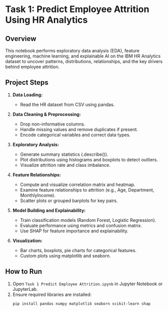 # Task 1: Predict Employee Attrition Using HR Analytics

## Overview

This notebook performs exploratory data analysis (EDA), feature engineering, machine learning, and explainable AI on the IBM HR Analytics dataset to uncover patterns, distributions, relationships, and the key drivers behind employee attrition.

## Project Steps

1. **Data Loading:**  
   - Read the HR dataset from CSV using pandas.

2. **Data Cleaning & Preprocessing:**  
   - Drop non-informative columns.
   - Handle missing values and remove duplicates if present.
   - Encode categorical variables and correct data types.

3. **Exploratory Analysis:**  
   - Generate summary statistics (.describe()).
   - Plot distributions using histograms and boxplots to detect outliers.
   - Visualize attrition rate and class imbalance.

4. **Feature Relationships:**  
   - Compute and visualize correlation matrix and heatmap.
   - Examine feature relationships to attrition (e.g., Age, Department, MonthlyIncome).
   - Scatter plots or grouped barplots for key pairs.

5. **Model Building and Explainability:**  
   - Train classification models (Random Forest, Logistic Regression).
   - Evaluate performance using metrics and confusion matrix.
   - Use SHAP for feature importance and explainability.

6. **Visualization:**  
   - Bar charts, boxplots, pie charts for categorical features.
   - Custom plots using matplotlib and seaborn.

## How to Run

1. Open `Task 1 Predict Employee Attrition.ipynb` in Jupyter Notebook or JupyterLab.
2. Ensure required libraries are installed:
   ```bash
   pip install pandas numpy matplotlib seaborn scikit-learn shap
